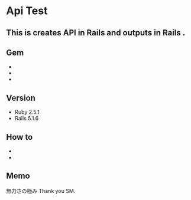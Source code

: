 # Api Test

This is creates API in Rails and outputs in Rails .
---

## Gem

-
-
-

## Version

- Ruby 2.5.1  
- Rails 5.1.6

## How to

-
-

## Memo

無力さの極み
Thank you SM.
